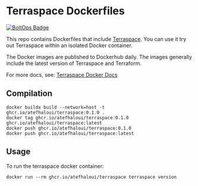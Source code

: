 # Terraspace Dockerfiles

[![BoltOps Badge](https://img.boltops.com/boltops/badges/boltops-badge.png)](https://www.boltops.com)

This repo contains Dockerfiles that include [Terraspace](https://terraspace.cloud/). You can use it try out Terraspace within an isolated Docker container.

The Docker images are published to Dockerhub daily. The images generally include the latest version of Terraspace and Terraform.

For more docs, see: [Terraspace Docker Docs](https://terraspace.cloud/docs/install/docker/)

## Compilation

```
docker buildx build --network=host -t ghcr.io/atefhaloui/terraspace:0.1.0 .
docker tag ghcr.io/atefhaloui/terraspace:0.1.0 ghcr.io/atefhaloui/terraspace:latest
docker push ghcr.io/atefhaloui/terraspace:0.1.0
docker push ghcr.io/atefhaloui/terraspace:latest
```

## Usage

To run the terraspace docker container:
```
docker run --rm ghcr.io/atefhaloui/terraspace terraspace version
```